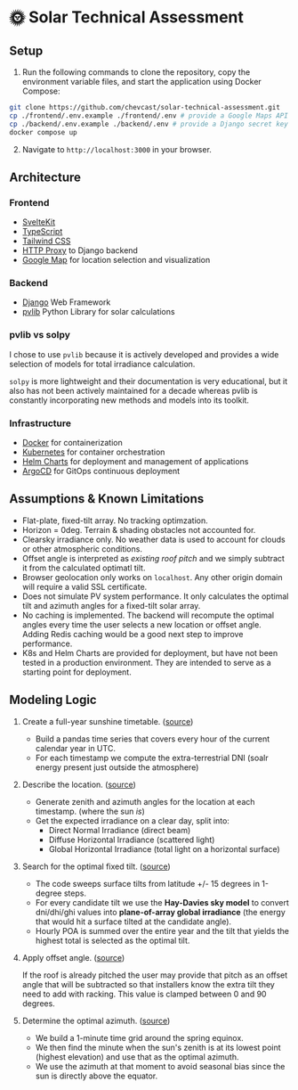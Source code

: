 # 🌞 Solar Technical Assessment

## Setup

1. Run the following commands to clone the repository, copy the environment variable files, and start the application using Docker Compose:

```bash
git clone https://github.com/chevcast/solar-technical-assessment.git
cp ./frontend/.env.example ./frontend/.env # provide a Google Maps API key
cp ./backend/.env.example ./backend/.env # provide a Django secret key and NREL API key.
docker compose up
```

2. Navigate to `http://localhost:3000` in your browser.

## Architecture

### Frontend

- [SvelteKit](https://svelte.dev/)
- [TypeScript](https://www.typescriptlang.org/)
- [Tailwind CSS](https://tailwindcss.com/)
- [HTTP Proxy](https://github.com/http-party/node-http-proxy) to Django backend
- [Google Map](https://developers.google.com/maps) for location selection and visualization

### Backend

- [Django](https://www.djangoproject.com/) Web Framework
- [pvlib](https://pvlib-python.readthedocs.io/) Python Library for solar calculations

### pvlib vs solpy

I chose to use `pvlib` because it is actively developed and provides a wide selection of models for total irradiance calculation.

`solpy` is more lightweight and their documentation is very educational, but it also has not been actively maintained for a decade whereas pvlib is constantly incorporating new methods and models into its toolkit.

### Infrastructure

- [Docker](https://www.docker.com/) for containerization
- [Kubernetes](https://kubernetes.io/) for container orchestration
- [Helm Charts](https://helm.sh/) for deployment and management of applications
- [ArgoCD](https://argo-cd.readthedocs.io/) for GitOps continuous deployment

## Assumptions & Known Limitations

- Flat-plate, fixed-tilt array. No tracking optimzation.
- Horizon = 0deg. Terrain & shading obstacles not accounted for.
- Clearsky irradiance only. No weather data is used to account for clouds or other atmospheric conditions.
- Offset angle is interpreted as *existing roof pitch* and we simply subtract it from the calculated optimatl tilt.
- Browser geolocation only works on `localhost`. Any other origin domain will require a valid SSL certificate.
- Does not simulate PV system performance. It only calculates the optimal tilt and azimuth angles for a fixed-tilt solar array.
- No caching is implemented. The backend will recompute the optimal angles every time the user selects a new location or offset angle. Adding Redis caching would be a good next step to improve performance.
- K8s and Helm Charts are provided for deployment, but have not been tested in a production environment. They are intended to serve as a starting point for deployment.

## Modeling Logic

1. Create a full-year sunshine timetable. ([source](https://github.com/chevcast/solar-technical-assessment/blob/main/backend/webserver/views.py#L22-L30))

   - Build a pandas time series that covers every hour of the current calendar year in UTC.
   - For each timestamp we compute the extra-terrestrial DNI (soalr energy present just outside the atmosphere)

2. Describe the location. ([source](https://github.com/chevcast/solar-technical-assessment/blob/main/backend/webserver/views.py#L32-L41))

   - Generate zenith and azimuth angles for the location at each timestamp. (where the sun *is*)
   - Get the expected irradiance on a clear day, split into:
      - Direct Normal Irradiance (direct beam)
      - Diffuse Horizontal Irradiance (scattered light)
      - Global Horizontal Irradiance (total light on a horizontal surface)

3. Search for the optimal fixed tilt. ([source](https://github.com/chevcast/solar-technical-assessment/blob/main/backend/webserver/views.py#L43-L63))

   - The code sweeps surface tilts from latitude +/- 15 degrees in 1-degree steps.
   - For every candidate tilt we use the **Hay-Davies sky model** to convert dni/dhi/ghi values into **plane-of-array global irradiance** (the energy that would hit a surface tilted at the candidate angle).
   - Hourly POA is summed over the entire year and the tilt that yields the highest total is selected as the optimal tilt.

4. Apply offset angle. ([source](https://github.com/chevcast/solar-technical-assessment/blob/main/backend/webserver/views.py#L65-L66))

   If the roof is already pitched the user may provide that pitch as an offset angle that will be subtracted so that installers know the extra tilt they need to add with racking. This value is clamped between 0 and 90 degrees.

5. Determine the optimal azimuth. ([source](https://github.com/chevcast/solar-technical-assessment/blob/main/backend/webserver/views.py#L68-L79))

   - We build a 1-minute time grid around the spring equinox.
   - We then find the minute when the sun's zenith is at its lowest point (highest elevation) and use that as the optimal azimuth.
   - We use the azimuth at that moment to avoid seasonal bias since the sun is directly above the equator.
